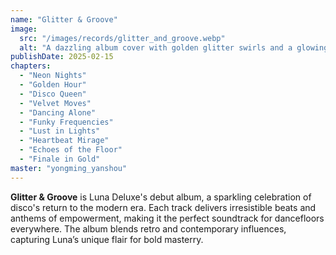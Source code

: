 ```yaml
---
name: "Glitter & Groove"
image:
  src: "/images/records/glitter_and_groove.webp"
  alt: "A dazzling album cover with golden glitter swirls and a glowing disco ball at the center, radiating light and energy."
publishDate: 2025-02-15
chapters:
  - "Neon Nights"
  - "Golden Hour"
  - "Disco Queen"
  - "Velvet Moves"
  - "Dancing Alone"
  - "Funky Frequencies"
  - "Lust in Lights"
  - "Heartbeat Mirage"
  - "Echoes of the Floor"
  - "Finale in Gold"
master: "yongming_yanshou"
---
```


**Glitter & Groove** is Luna Deluxe's debut album, a sparkling celebration of disco's return to the modern era. Each track delivers irresistible beats and anthems of empowerment, making it the perfect soundtrack for dancefloors everywhere. The album blends retro and contemporary influences, capturing Luna’s unique flair for bold masterry.
